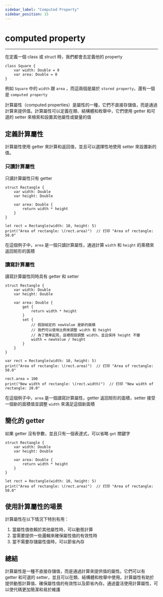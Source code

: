 ```yaml
---
sidebar_label: "Computed Property"
sidebar_position: 15
---
```


# computed property

---

在定義一個 class 或 struct 時，我們都會去定義他的 property 

```
class Square {
	var width: Double = 0
	var area: Double = 0
}
```

例如 `Square` 中的 `width` 跟 `area` ，而這兩個是屬於 `stored property`，還有一個是 `computed property`

計算屬性（computed properties）是屬性的一種，它們不直接存儲值，而是通過計算來提供值。計算屬性可以定義在類、結構體和枚舉中，它們使用 getter 和可選的 setter 來檢索和設置其他屬性或變量的值

## 定義計算屬性

計算屬性使用 getter 來計算和返回值，並且可以選擇性地使用 setter 來設置新的值。

### 只讀計算屬性

只讀計算屬性只有 getter

```
struct Rectangle {
    var width: Double
    var height: Double
    
    var area: Double {
        return width * height
    }
}

let rect = Rectangle(width: 10, height: 5)
print("Area of rectangle: \(rect.area)")  // 打印 "Area of rectangle: 50.0"
```

在這個例子中，`area` 是一個只讀計算屬性，通過計算 `width` 和 `height` 的乘積來返回矩形的面積

### 讀寫計算屬性

讀寫計算屬性同時具有 getter 和 setter

```
struct Rectangle {
    var width: Double
    var height: Double
    
    var area: Double {
        get {
            return width * height
        }
        set {
            // 假設給定的 newValue 是新的面積
            // 我們可以使用比例來調整 width 和 height
            // 為了簡單起見，這裡假設調整 width，並且保持 height 不變
            width = newValue / height
        }
    }
}

var rect = Rectangle(width: 10, height: 5)
print("Area of rectangle: \(rect.area)")  // 打印 "Area of rectangle: 50.0"

rect.area = 100
print("New width of rectangle: \(rect.width)")  // 打印 "New width of rectangle: 20.0"
```

在這個例子中，`area` 是一個讀寫計算屬性，getter 返回矩形的面積，setter 接受一個新的面積值並調整 `width` 來滿足這個新面積

## 簡化的 getter

如果 getter 沒有參數，並且只有一個表達式，可以省略 `get` 關鍵字

```
struct Rectangle {
    var width: Double
    var height: Double
    
    var area: Double {
        return width * height
    }
}

let rect = Rectangle(width: 10, height: 5)
print("Area of rectangle: \(rect.area)")  // 打印 "Area of rectangle: 50.0"
```

## 使用計算屬性的場景

計算屬性在以下情況下特別有用：

1. 當屬性值依賴於其他屬性時，可以動態計算
2. 當需要提供一些邏輯來確保屬性值的有效性時
3. 當不需要存儲屬性值時，可以節省內存

## 總結

計算屬性是一種不直接存儲值，而是通過計算來提供值的屬性。它們可以有 getter 和可選的 setter，並且可以在類、結構體和枚舉中使用。計算屬性有助於提供動態計算值、確保屬性值的有效性以及節省內存。通過靈活使用計算屬性，可以使代碼更加簡潔和易於維護